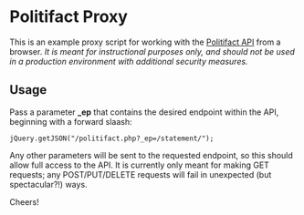# Politifact Proxy

This is an example proxy script for working with the [Politifact API](http://static.politifact.com/api/v2apidoc.html) from a browser. _It is meant 
for instructional purposes only, and should not be used in a production environment with additional security measures._


## Usage

Pass a parameter **_ep** that contains the desired endpoint within the API, beginning with a forward slaash:
```$javascript
jQuery.getJSON("/politifact.php?_ep=/statement/");
```

Any other parameters will be sent to the requested endpoint, so this should allow full access to the API. It is 
currently only meant for making GET requests; any POST/PUT/DELETE requests will fail in unexpected (but spectacular?!) 
ways.

Cheers!

